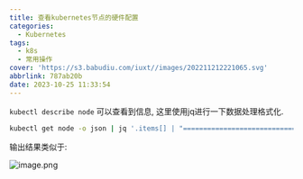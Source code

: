 ```yaml
---
title: 查看kubernetes节点的硬件配置
categories:
  - Kubernetes
tags:
  - k8s
  - 常用操作
cover: 'https://s3.babudiu.com/iuxt//images/202211212221065.svg'
abbrlink: 787ab20b
date: 2023-10-25 11:33:54
---
```


`kubectl describe node` 可以查看到信息, 这里使用jq进行一下数据处理格式化.


```bash
kubectl get node -o json | jq '.items[] | "===========================================", "机器名: \(.metadata.labels."kubernetes.io/hostname") ", "CPU: \(.status.capacity.cpu) 核",  "内存大小:  \(.status.capacity.memory)"'
```

输出结果类似于:

![image.png](https://s3.babudiu.com/iuxt//images/202310251137563.png)

